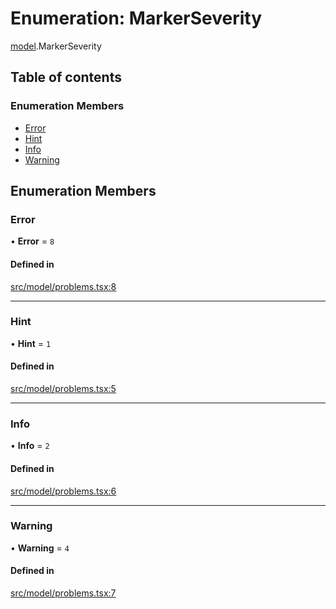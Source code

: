 # Enumeration: MarkerSeverity

[model](../modules/model.md).MarkerSeverity

## Table of contents

### Enumeration Members

- [Error](model.MarkerSeverity.md#error)
- [Hint](model.MarkerSeverity.md#hint)
- [Info](model.MarkerSeverity.md#info)
- [Warning](model.MarkerSeverity.md#warning)

## Enumeration Members

### Error

• **Error** = ``8``

#### Defined in

[src/model/problems.tsx:8](https://github.com/mtsdnz/allai-core/blob/5932278/src/model/problems.tsx#L8)

___

### Hint

• **Hint** = ``1``

#### Defined in

[src/model/problems.tsx:5](https://github.com/mtsdnz/allai-core/blob/5932278/src/model/problems.tsx#L5)

___

### Info

• **Info** = ``2``

#### Defined in

[src/model/problems.tsx:6](https://github.com/mtsdnz/allai-core/blob/5932278/src/model/problems.tsx#L6)

___

### Warning

• **Warning** = ``4``

#### Defined in

[src/model/problems.tsx:7](https://github.com/mtsdnz/allai-core/blob/5932278/src/model/problems.tsx#L7)
